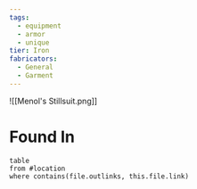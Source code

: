 ```yaml
---
tags:
  - equipment
  - armor
  - unique
tier: Iron
fabricators:
  - General
  - Garment
---
```

![[Menol's Stillsuit.png]]
# Found In
```dataview
table
from #location 
where contains(file.outlinks, this.file.link)
```
